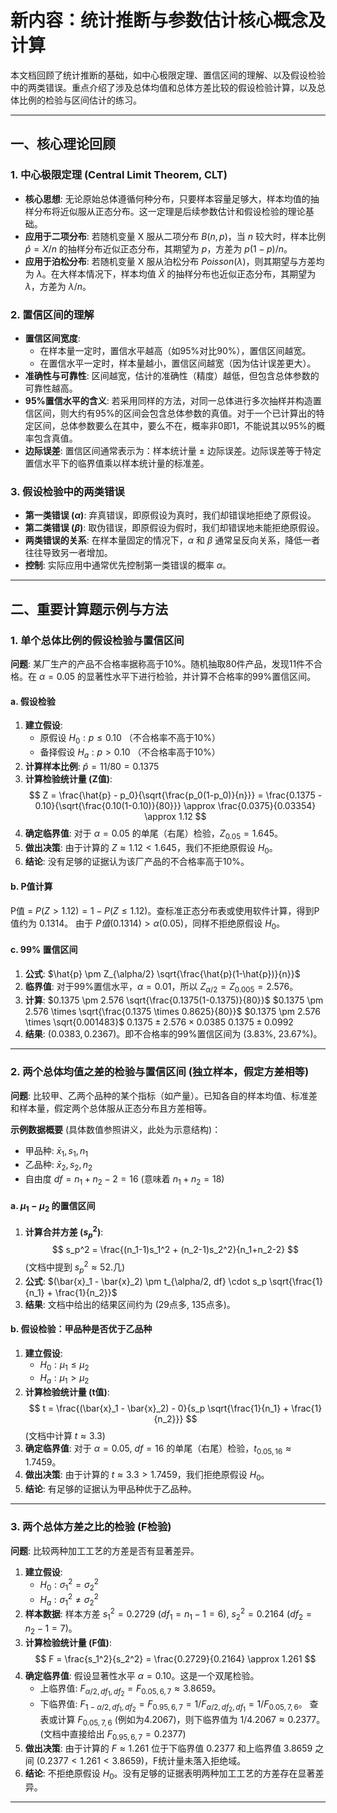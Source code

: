 # 新内容：统计推断与参数估计核心概念及计算

本文档回顾了统计推断的基础，如中心极限定理、置信区间的理解、以及假设检验中的两类错误。重点介绍了涉及总体均值和总体方差比较的假设检验计算，以及总体比例的检验与区间估计的练习。

---
## 一、核心理论回顾

### 1. 中心极限定理 (Central Limit Theorem, CLT)
-   **核心思想**: 无论原始总体遵循何种分布，只要样本容量足够大，样本均值的抽样分布将近似服从正态分布。这一定理是后续参数估计和假设检验的理论基础。
-   **应用于二项分布**: 若随机变量 X 服从二项分布 $B(n,p)$，当 $n$ 较大时，样本比例 $\hat{p} = X/n$ 的抽样分布近似正态分布，其期望为 $p$，方差为 $p(1-p)/n$。
-   **应用于泊松分布**: 若随机变量 X 服从泊松分布 $Poisson(\lambda)$，则其期望与方差均为 $\lambda$。在大样本情况下，样本均值 $\bar{X}$ 的抽样分布也近似正态分布，其期望为 $\lambda$，方差为 $\lambda/n$。

### 2. 置信区间的理解
-   **置信区间宽度**:
    -   在样本量一定时，置信水平越高（如95%对比90%），置信区间越宽。
    -   在置信水平一定时，样本量越小，置信区间越宽（因为估计误差更大）。
-   **准确性与可靠性**: 区间越宽，估计的准确性（精度）越低，但包含总体参数的可靠性越高。
-   **95%置信水平的含义**: 若采用同样的方法，对同一总体进行多次抽样并构造置信区间，则大约有95%的区间会包含总体参数的真值。对于一个已计算出的特定区间，总体参数要么在其中，要么不在，概率非0即1，不能说其以95%的概率包含真值。
-   **边际误差**: 置信区间通常表示为：样本统计量 $\pm$ 边际误差。边际误差等于特定置信水平下的临界值乘以样本统计量的标准差。

### 3. 假设检验中的两类错误
-   **第一类错误 ($\alpha$)**: 弃真错误，即原假设为真时，我们却错误地拒绝了原假设。
-   **第二类错误 ($\beta$)**: 取伪错误，即原假设为假时，我们却错误地未能拒绝原假设。
-   **两类错误的关系**: 在样本量固定的情况下，$\alpha$ 和 $\beta$ 通常呈反向关系，降低一者往往导致另一者增加。
-   **控制**: 实际应用中通常优先控制第一类错误的概率 $\alpha$。

---
## 二、重要计算题示例与方法

### 1. 单个总体比例的假设检验与置信区间

**问题**: 某厂生产的产品不合格率据称高于10%。随机抽取80件产品，发现11件不合格。在 $\alpha=0.05$ 的显著性水平下进行检验，并计算不合格率的99%置信区间。

#### a. 假设检验
1.  **建立假设**:
    * 原假设 $H_0: p \le 0.10$ （不合格率不高于10%）
    * 备择假设 $H_a: p > 0.10$ （不合格率高于10%）
2.  **计算样本比例**: $\hat{p} = 11/80 = 0.1375$
3.  **计算检验统计量 (Z值)**:
    $$ Z = \frac{\hat{p} - p_0}{\sqrt{\frac{p_0(1-p_0)}{n}}} = \frac{0.1375 - 0.10}{\sqrt{\frac{0.10(1-0.10)}{80}}} \approx \frac{0.0375}{0.03354} \approx 1.12 $$
4.  **确定临界值**: 对于 $\alpha=0.05$ 的单尾（右尾）检验，$Z_{0.05} = 1.645$。
5.  **做出决策**: 由于计算的 $Z \approx 1.12 < 1.645$，我们不拒绝原假设 $H_0$。
6.  **结论**: 没有足够的证据认为该厂产品的不合格率高于10%。

#### b. P值计算
P值 = $P(Z > 1.12) = 1 - P(Z \le 1.12)$。查标准正态分布表或使用软件计算，得到P值约为 $0.1314$。
由于 $P值 (0.1314) > \alpha (0.05)$，同样不拒绝原假设 $H_0$。

#### c. 99% 置信区间
1.  **公式**: $\hat{p} \pm Z_{\alpha/2} \sqrt{\frac{\hat{p}(1-\hat{p})}{n}}$
2.  **临界值**: 对于99%置信水平，$\alpha = 0.01$，所以 $Z_{\alpha/2} = Z_{0.005} = 2.576$。
3.  **计算**:
    $0.1375 \pm 2.576 \sqrt{\frac{0.1375(1-0.1375)}{80}}$
    $0.1375 \pm 2.576 \times \sqrt{\frac{0.1375 \times 0.8625}{80}}$
    $0.1375 \pm 2.576 \times \sqrt{0.001483}$
    $0.1375 \pm 2.576 \times 0.0385$
    $0.1375 \pm 0.0992$
4.  **结果**: $(0.0383, 0.2367)$。即不合格率的99%置信区间为 (3.83%, 23.67%)。

---
### 2. 两个总体均值之差的检验与置信区间 (独立样本，假定方差相等)

**问题**: 比较甲、乙两个品种的某个指标（如产量）。已知各自的样本均值、标准差和样本量，假定两个总体服从正态分布且方差相等。

**示例数据概要** (具体数值参照讲义，此处为示意结构)：
* 甲品种: $\bar{x}_1, s_1, n_1$
* 乙品种: $\bar{x}_2, s_2, n_2$
* 自由度 $df = n_1 + n_2 - 2 = 16$ (意味着 $n_1+n_2=18$)

#### a. $\mu_1 - \mu_2$ 的置信区间
1.  **计算合并方差 ($s_p^2$)**:
    $$ s_p^2 = \frac{(n_1-1)s_1^2 + (n_2-1)s_2^2}{n_1+n_2-2} $$
    (文档中提到 $s_p^2 \approx 52.\text{几}$)
2.  **公式**: $(\bar{x}_1 - \bar{x}_2) \pm t_{\alpha/2, df} \cdot s_p \sqrt{\frac{1}{n_1} + \frac{1}{n_2}}$
3.  **结果**: 文档中给出的结果区间约为 (29点多, 135点多)。

#### b. 假设检验：甲品种是否优于乙品种
1.  **建立假设**:
    * $H_0: \mu_1 \le \mu_2$
    * $H_a: \mu_1 > \mu_2$
2.  **计算检验统计量 (t值)**:
    $$ t = \frac{(\bar{x}_1 - \bar{x}_2) - 0}{s_p \sqrt{\frac{1}{n_1} + \frac{1}{n_2}}} $$
    (文档中计算 $t \approx 3.3$)
3.  **确定临界值**: 对于 $\alpha=0.05$, $df=16$ 的单尾（右尾）检验，$t_{0.05, 16} \approx 1.7459$。
4.  **做出决策**: 由于计算的 $t \approx 3.3 > 1.7459$，我们拒绝原假设 $H_0$。
5.  **结论**: 有足够的证据认为甲品种优于乙品种。

---
### 3. 两个总体方差之比的检验 (F检验)

**问题**: 比较两种加工工艺的方差是否有显著差异。

1.  **建立假设**:
    * $H_0: \sigma_1^2 = \sigma_2^2$
    * $H_a: \sigma_1^2 \neq \sigma_2^2$
2.  **样本数据**: 样本方差 $s_1^2 = 0.2729$ ($df_1 = n_1-1 = 6$), $s_2^2 = 0.2164$ ($df_2 = n_2-1 = 7$)。
3.  **计算检验统计量 (F值)**:
    $$ F = \frac{s_1^2}{s_2^2} = \frac{0.2729}{0.2164} \approx 1.261 $$
4.  **确定临界值**: 假设显著性水平 $\alpha = 0.10$。这是一个双尾检验。
    * 上临界值: $F_{\alpha/2, df_1, df_2} = F_{0.05, 6, 7} \approx 3.8659$。
    * 下临界值: $F_{1-\alpha/2, df_1, df_2} = F_{0.95, 6, 7} = 1 / F_{\alpha/2, df_2, df_1} = 1 / F_{0.05, 7, 6}$。
        查表或计算 $F_{0.05, 7, 6}$ (例如为4.2067)，则下临界值为 $1/4.2067 \approx 0.2377$。 (文档中直接给出 $F_{0.95,6,7} = 0.2377$)
5.  **做出决策**: 由于计算的 $F \approx 1.261$ 位于下临界值 $0.2377$ 和上临界值 $3.8659$ 之间 ($0.2377 < 1.261 < 3.8659$)，F统计量未落入拒绝域。
6.  **结论**: 不拒绝原假设 $H_0$。没有足够的证据表明两种加工工艺的方差存在显著差异。

---